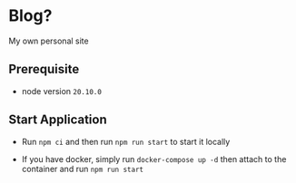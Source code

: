 # Blog?

My own personal site

## Prerequisite

- node version `20.10.0`

## Start Application

- Run `npm ci` and then run `npm run start` to start it locally

- If you have docker, simply run `docker-compose up -d` then attach to the container and run `npm run start`
